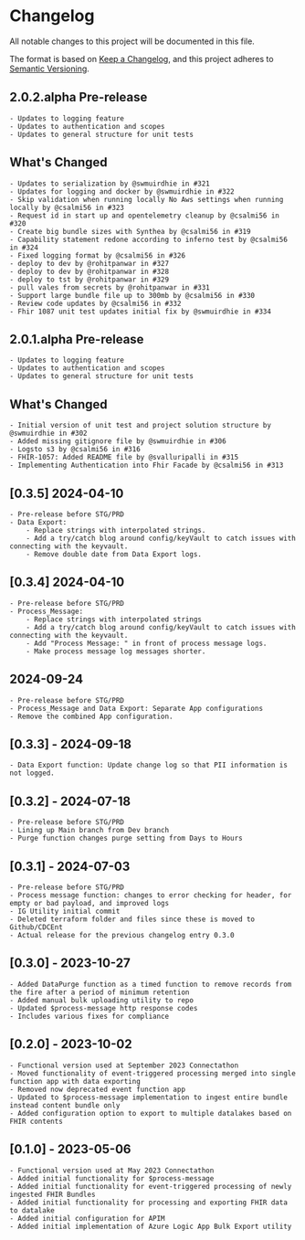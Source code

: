 # Changelog
All notable changes to this project will be documented in this file.

The format is based on [Keep a Changelog](https://keepachangelog.com/en/1.0.0/),
and this project adheres to [Semantic Versioning](https://semver.org/spec/v2.0.0.html).

## 2.0.2.alpha Pre-release
	- Updates to logging feature
	- Updates to authentication and scopes
	- Updates to general structure for unit tests
## What's Changed
	- Updates to serialization by @swmuirdhie in #321
	- Updates for logging and docker by @swmuirdhie in #322
	- Skip validation when running locally No Aws settings when running locally by @csalmi56 in #323
	- Request id in start up and opentelemetry cleanup by @csalmi56 in #320
	- Create big bundle sizes with Synthea by @csalmi56 in #319
	- Capability statement redone according to inferno test by @csalmi56 in #324
	- Fixed logging format by @csalmi56 in #326
	- deploy to dev by @rohitpanwar in #327
	- deploy to dev by @rohitpanwar in #328
	- deploy to tst by @rohitpanwar in #329
	- pull vales from secrets by @rohitpanwar in #331
	- Support large bundle file up to 300mb by @csalmi56 in #330
	- Review code updates by @csalmi56 in #332
	- Fhir 1087 unit test updates initial fix by @swmuirdhie in #334

## 2.0.1.alpha Pre-release
	- Updates to logging feature
	- Updates to authentication and scopes
	- Updates to general structure for unit tests
## What's Changed
	- Initial version of unit test and project solution structure by @swmuirdhie in #302
	- Added missing gitignore file by @swmuirdhie in #306
	- Logsto s3 by @csalmi56 in #316
	- FHIR-1057: Added README file by @svalluripalli in #315
	- Implementing Authentication into Fhir Facade by @csalmi56 in #313




## [0.3.5] 2024-04-10
	- Pre-release before STG/PRD
	- Data Export: 
		- Replace strings with interpolated strings.
		- Add a try/catch blog around config/keyVault to catch issues with connecting with the keyvault.
		- Remove double date from Data Export logs.


## [0.3.4] 2024-04-10
	- Pre-release before STG/PRD
	- Process_Message: 
		- Replace strings with interpolated strings
		- Add a try/catch blog around config/keyVault to catch issues with connecting with the keyvault.
		- Add "Process Message: " in front of process message logs.
		- Make process message log messages shorter.

## 2024-09-24
	- Pre-release before STG/PRD
	- Process_Message and Data Export: Separate App configurations 
	- Remove the combined App configuration.

## [0.3.3] - 2024-09-18
	- Data Export function: Update change log so that PII information is not logged.

## [0.3.2] - 2024-07-18
	- Pre-release before STG/PRD
	- Lining up Main branch from Dev branch
	- Purge function changes purge setting from Days to Hours

## [0.3.1] - 2024-07-03
	- Pre-release before STG/PRD
	- Process message function: changes to error checking for header, for empty or bad payload, and improved logs
	- IG Utility initial commit
	- Deleted terraform folder and files since these is moved to Github/CDCEnt
	- Actual release for the previous changelog entry 0.3.0


## [0.3.0] - 2023-10-27
	- Added DataPurge function as a timed function to remove records from the fire after a period of minimum retention
	- Added manual bulk uploading utility to repo
	- Updated $process-message http response codes
	- Includes various fixes for compliance

## [0.2.0] - 2023-10-02
	- Functional version used at September 2023 Connectathon
	- Moved functionality of event-triggered processing merged into single function app with data exporting
	- Removed now deprecated event function app
	- Updated to $process-message implementation to ingest entire bundle instead content bundle only
	- Added configuration option to export to multiple datalakes based on FHIR contents


## [0.1.0] - 2023-05-06
	- Functional version used at May 2023 Connectathon
	- Added initial functionality for $process-message
	- Added initial functionality for event-triggered processing of newly ingested FHIR Bundles
	- Added initial functionality for processing and exporting FHIR data to datalake
	- Added initial configuration for APIM 
	- Added initial implementation of Azure Logic App Bulk Export utility
